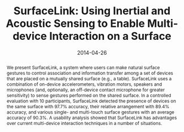 ---
abstract: |-
  We present SurfaceLink, a system where users can make natural surface gestures to control association and information transfer among a set of devices that are placed on a mutually shared surface (e.g., a table). SurfaceLink uses a combination of on-device accelerometers, vibration motors, speakers and microphones (and, optionally, an off-device contact microphone for greater sensitivity) to sense gestures performed on the shared surface. In a controlled evaluation with 10 participants, SurfaceLink detected the presence of devices on the same surface with 97.7% accuracy, their relative arrangement with 89.4% accuracy, and various single- and multi-touch surface gestures with an average accuracy of 90.3%. A usability analysis showed that SurfaceLink has advantages over current multi-device interaction techniques in a number of situations.
authors:
- goel
- Brendan Lee
- Md. Tanvir Islam Aumi
- Shwetak Patel
- Gaetano Borriello
- Stacie Hibino
- Bo Begole
bibtex: |-
  @inproceedings{Goel:2014:SUI:2611105.2557120,
   author = {Goel, Mayank and Lee, Brendan and Islam Aumi, Md. Tanvir and Patel, Shwetak and Borriello, Gaetano and Hibino, Stacie and Begole, Bo},
   title = {SurfaceLink: Using Inertial and Acoustic Sensing to Enable Multi-device Interaction on a Surface},
   booktitle = {Proceedings of the 32Nd Annual ACM Conference on Human Factors in Computing Systems},
   series = {CHI '14},
   year = {2014},
   isbn = {978-1-4503-2473-1},
   location = {Toronto, Ontario, Canada},
   pages = {1387--1396},
   numpages = {10},
   url = {http://doi.acm.org/10.1145/2556288.2557120},
   doi = {10.1145/2556288.2557120},
   acmid = {2557120},
   publisher = {ACM},
   address = {New York, NY, USA},
   keywords = {acoustic sensing, inertial sensing, mobile phones, multi-device interaction, surface interaction},
  }
caption: ''
citation: "Mayank Goel, Brendan Lee, Md. Tanvir Islam Aumi, Shwetak Patel, Gaetano\
  \ Borriello, Stacie Hibino, and Bo Begole. 2014. SurfaceLink: using inertial and\
  \ acoustic sensing to enable multi-device interaction on a surface.  In Proceedings\
  \ of the SIGCHI Conference on Human Factors in Computing Systems (CHI '14). ACM,\
  \ New York, NY, USA,  1387-1396. DOI=http://dx.doi.org/10.1145/2556288.2557120 \r\
  "
conference: Conference on Human Factors in Computing Systems (CHI), 2014
date: '2014-04-26'
image: '/images/pubs/surfacelink.jpg'
pdf: /pdfs/surfacelink.pdf
thumbnail: '/images/pubs/surfacelink.jpg'
title: 'SurfaceLink: Using Inertial and Acoustic Sensing to Enable Multi-device Interaction
  on a Surface'
video: 'https://www.youtube.com/watch?v=enqP83UOaA8'
video_embed: '<iframe width="560" height="315" src="https://www.youtube.com/embed/enqP83UOaA8" frameborder="0" allowfullscreen></iframe>'
redirect_from: /projects/SurfaceLink/
---